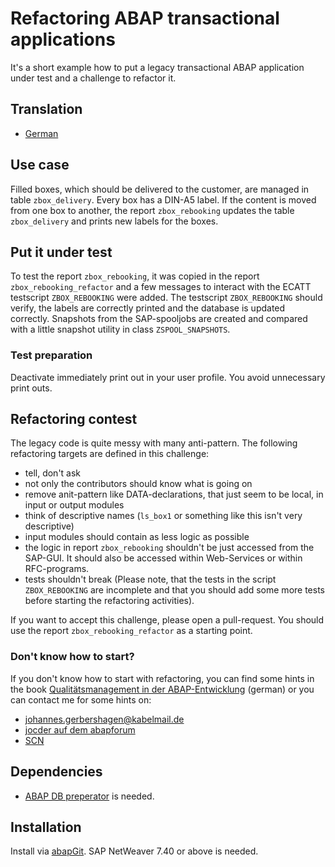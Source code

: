 # Refactoring ABAP transactional applications
It's a short example how to put a legacy transactional ABAP application
under test and a challenge to refactor it.

## Translation
- [German](README_DE.md)

## Use case
Filled boxes, which should be delivered to the customer, are managed in table `zbox_delivery`.
Every box has a DIN-A5 label.
If the content is moved from one box to another, the report `zbox_rebooking` updates
the table `zbox_delivery` and prints new labels for the boxes.

## Put it under test
To test the report `zbox_rebooking`, it was copied in the report `zbox_rebooking_refactor` and a few messages to interact with the ECATT testscript `ZBOX_REBOOKING` were added. The testscript `ZBOX_REBOOKING` should verify, the labels are correctly printed and the database is updated correctly.
Snapshots from the SAP-spooljobs are created and
compared with a little snapshot utility in class `ZSPOOL_SNAPSHOTS`.

### Test preparation
Deactivate immediately print out
in your user profile. You avoid unnecessary print outs.

## Refactoring contest
The legacy code is quite messy with many anti-pattern.
The following refactoring targets are defined in this challenge:
- tell, don't ask
- not only the contributors should know what is going on
- remove anit-pattern like DATA-declarations, that just seem to be local, in input or output modules
- think of descriptive names (`ls_box1` or something like this isn't very descriptive)
- input modules should contain as less logic as possible
- the logic in report `zbox_rebooking` shouldn't be just accessed from the SAP-GUI. It should also be accessed within Web-Services or within RFC-programs.
- tests shouldn't break (Please note, that the tests in the script `ZBOX_REBOOKING` are incomplete and that you should add some more tests before starting the refactoring activities).

If you want to accept this challenge, please open a pull-request. You should use the report `zbox_rebooking_refactor` as a starting point.

### Don't know how to start?
If you don't know how to start with refactoring, you can find some hints in the book [Qualitätsmanagement in
der ABAP-Entwicklung](https://de.espresso-tutorials.com/programmierung_0393.php)
(german) or you can contact me for some hints on:
- johannes.gerbershagen@kabelmail.de
- [jocder auf dem abapforum](https://www.abapforum.com/forum/memberlist.php?mode=viewprofile&u=20652)
- [SCN](https://people.sap.com/johannes_gerbershagen11)

## Dependencies
- [ABAP DB preperator](https://github.com/bunysae/abap_db_preparator) is needed.

## Installation
Install via [abapGit](https://docs.abapgit.org). SAP NetWeaver 7.40 or above is needed.
